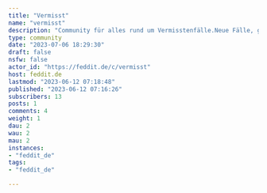 ```yaml
---
title: "Vermisst" 
name: "vermisst"
description: "Community für alles rund um Vermisstenfälle.Neue Fälle, gelöste Fälle, Coldcases - Alles ist hier willkommen.Bitte geht respektvoll mit den Fällen und deren betroffenen um. "
type: community
date: "2023-07-06 18:29:30"
draft: false
nsfw: false
actor_id: "https://feddit.de/c/vermisst"
host: feddit.de
lastmod: "2023-06-12 07:18:48"
published: "2023-06-12 07:16:26"
subscribers: 13
posts: 1
comments: 4
weight: 1
dau: 2
wau: 2
mau: 2
instances:
- "feddit_de"
tags: 
- "feddit_de"

---
```

